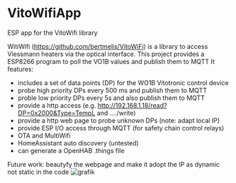 # VitoWifiApp
 ESP app for the VitoWifi library

WitiWifi (https://github.com/bertmelis/VitoWiFi) is a library to access Viessmann heaters via the optical interface.
This project provides a ESP8266 program to poll the VO1B values and publish them to MQTT
It features: 

- includes a set of data points (DP) for the WO1B Vitotronic control device
- probe high priority DPs every 500 ms and publish them to MQTT
- proble low priority DPs every 5s and also publish them to MQTT
- provide a http access (e.g. http://192.168.1.18/read?DP=0x2000&Type=TempL and ..../write)
- provide a http web page to probe unknown DPs (note: adapt local IP)
- provide ESP I/O access through MQTT (for safety chain control relays)
- OTA and MultiWifi
- HomeAssistant auto discovery (untested)
- can generate a OpenHAB .things file



Future work: beautyfy the webpage and make it adopt the IP as dynamic not static in the code
![grafik](https://github.com/s0170071/VitoWifiApp/assets/33855380/98a69a49-96ad-4f86-8e00-1518e1b95aee)
